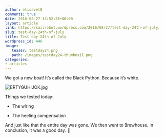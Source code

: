 ```yaml
---
author: elisavet8
comments: true
date: 2016-08-27 13:52:55+00:00
layout: article
link: https://sailrobot.wordpress.com/2016/08/27/test-day-24th-of-july/
slug: test-day-24th-of-july
title: Test day 24th of July
wordpress_id: 446
image:
   teaser: testday24.png
   path: /images/testday24-thumbnail.png
categories:
- articles
---
```


We got a new boat! It’s called the Black Python. Because it’s white.

![ERTYGUHIJOK.jpg](https://sailrobot.files.wordpress.com/2016/08/ertyguhijok.jpg)

Things we tested today:




  * The wiring


  * The heeling compensation


And just like that the entire day was gone. We then went to Brewhouse. In conclusion, it was a good day. 🐑
